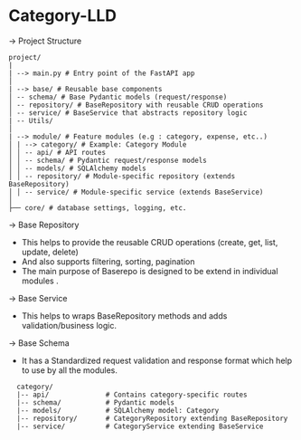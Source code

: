 # Category-LLD

-> Project Structure

```
project/
|
| --> main.py # Entry point of the FastAPI app
│
| --> base/ # Reusable base components
│ -- schema/ # Base Pydantic models (request/response)
│ -- repository/ # BaseRepository with reusable CRUD operations
│ -- service/ # BaseService that abstracts repository logic
| -- Utils/ 
│
| --> module/ # Feature modules (e.g : category, expense, etc..)
│ | --> category/ # Example: Category Module
│ │ -- api/ # API routes
│ │ -- schema/ # Pydantic request/response models
│ │ -- models/ # SQLAlchemy models
│ │ -- repository/ # Module-specific repository (extends BaseRepository)
│ │ -- service/ # Module-specific service (extends BaseService)
│
├── core/ # database settings, logging, etc. 
```

-> Base Repository

- This helps to provide the reusable CRUD operations (create, get, list, update, delete)
- And also supports filtering, sorting, pagination
- The main purpose of Baserepo is designed to be extend in individual modules .

-> Base Service

- This helps to wraps BaseRepository methods and adds validation/business logic.

-> Base Schema

- It has a Standardized request validation and response format which help to use by all the modules.

```
  category/
  |-- api/              # Contains category-specific routes
  |-- schema/           # Pydantic models
  |-- models/           # SQLAlchemy model: Category
  |-- repository/       # CategoryRepository extending BaseRepository
  |-- service/          # CategoryService extending BaseService
```
